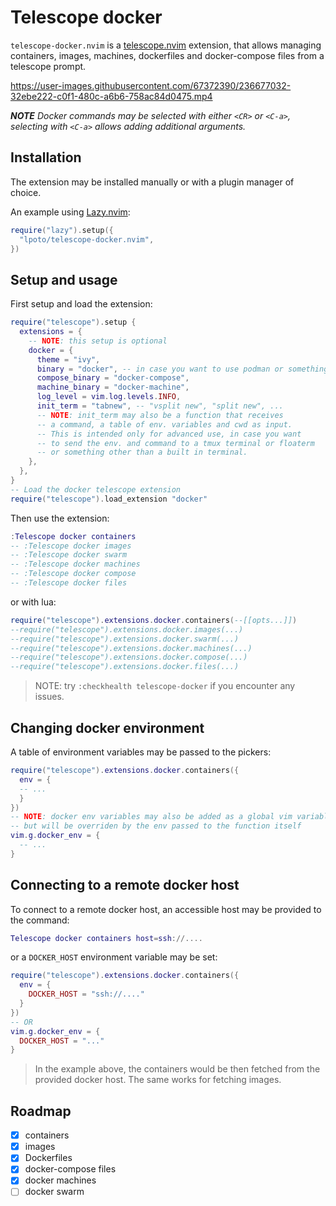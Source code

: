 # Telescope docker

`telescope-docker.nvim` is a [telescope.nvim](https://github.com/nvim-telescope/telescope.nvim) extension,
that allows managing containers, images, machines, dockerfiles and docker-compose files from a telescope prompt.

https://user-images.githubusercontent.com/67372390/236677032-32ebe222-c0f1-480c-a6b6-758ac84d0475.mp4

**_NOTE_** _Docker commands may be selected with either `<CR>` or `<C-a>`, selecting with
`<C-a>` allows adding additional arguments._

## Installation

The extension may be installed manually or with a plugin manager of choice.

An example using [Lazy.nvim](https://github.com/folke/lazy.nvim):

```lua
require("lazy").setup({
  "lpoto/telescope-docker.nvim",
})
```

## Setup and usage

First setup and load the extension:

```lua
require("telescope").setup {
  extensions = {
    -- NOTE: this setup is optional
    docker = {
      theme = "ivy",
      binary = "docker", -- in case you want to use podman or something
      compose_binary = "docker-compose",
      machine_binary = "docker-machine",
      log_level = vim.log.levels.INFO,
      init_term = "tabnew", -- "vsplit new", "split new", ...
      -- NOTE: init_term may also be a function that receives
      -- a command, a table of env. variables and cwd as input.
      -- This is intended only for advanced use, in case you want
      -- to send the env. and command to a tmux terminal or floaterm
      -- or something other than a built in terminal.
    },
  },
}
-- Load the docker telescope extension
require("telescope").load_extension "docker"
```

Then use the extension:

```lua
:Telescope docker containers
-- :Telescope docker images
-- :Telescope docker swarm
-- :Telescope docker machines
-- :Telescope docker compose
-- :Telescope docker files
```

or with lua:

```lua
require("telescope").extensions.docker.containers(--[[opts...]])
--require("telescope").extensions.docker.images(...)
--require("telescope").extensions.docker.swarm(...)
--require("telescope").extensions.docker.machines(...)
--require("telescope").extensions.docker.compose(...)
--require("telescope").extensions.docker.files(...)
```

> NOTE: try `:checkhealth telescope-docker` if you encounter any issues.

## Changing docker environment

A table of environment variables may be passed to the pickers:

```lua
require("telescope").extensions.docker.containers({
  env = {
  -- ...
  }
})
-- NOTE: docker env variables may also be added as a global vim variable,
-- but will be overriden by the env passed to the function itself
vim.g.docker_env = {
  -- ...
}
```

## Connecting to a remote docker host

To connect to a remote docker host, an accessible host may be provided to the command:

```lua
Telescope docker containers host=ssh://....
```

or a `DOCKER_HOST` environment variable may be set:

```lua
require("telescope").extensions.docker.containers({
  env = {
    DOCKER_HOST = "ssh://...."
  }
})
-- OR
vim.g.docker_env = {
  DOCKER_HOST = "..."
}
```

> In the example above, the containers would be then fetched
> from the provided docker host.
> The same works for fetching images.

## Roadmap

- [x] containers
- [x] images
- [x] Dockerfiles
- [x] docker-compose files
- [x] docker machines
- [ ] docker swarm
